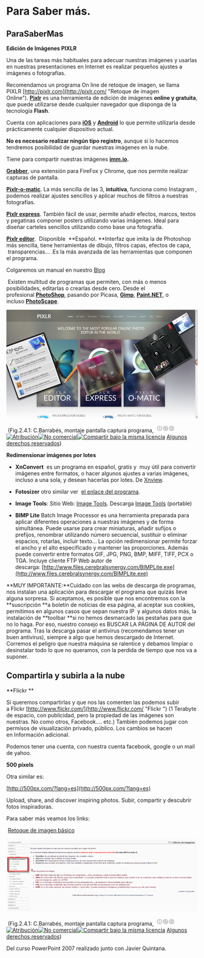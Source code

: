 # Para Saber más.

## ParaSaberMas

**Edición de Imágenes PIXLR**

Una de las tareas más habituales para adecuar nuestras imágenes y usarlas en nuestras presentaciones en Internet es realizar pequeños ajustes a imágenes o fotografías.

Recomendamos un programa On line de retoque de imagen, se llama PIXLR [http://pixlr.com](http://pixlr.com/ "Retoque de imagen Online"). [**Pixlr**](http://pixlr.com/ "Pixlr") es una herramienta de edición de imágenes **online y gratuita**, que puede utilizarse desde cualquier navegador que disponga de la tecnología **Flash**.

Cuenta con aplicaciones para [**iOS**](https://itunes.apple.com/app/pixlr-express-plus/id526783584?mt=8 "Pixlr Express para iOS") y [**Android**](https://play.google.com/store/apps/details?id=com.pixlr.express "Pixlr Express para Android en Google Play") lo que permite utilizarla desde prácticamente cualquier dispositivo actual.

**No es necesario realizar ningún tipo registro**, aunque si lo hacemos tendremos posibilidad de guardar nuestras imágenes en la nube.

Tiene para compartir nuestras imágenes **[imm.io](http://imm.io/ "imm.io").**  

[**Grabber**](http://pixlr.com/grabber "Grabber"), una extensión para FireFox y Chrome, que nos permite realizar capturas de pantalla.

[**Pixlr-o-matic**](http://pixlr.com/o-matic/ "Pixlr-o-matic"). La más sencilla de las 3, **intuitiva**, funciona como Instagram , podemos realizar ajustes sencillos y aplicar muchos de filtros a nuestras fotografías.

[**Pixlr express**](http://pixlr.com/express/ "Pixlr Express"). También fácil de usar, permite añadir efectos, marcos, textos y pegatinas componer posters utilizando varias imágenes. Ideal para diseñar carteles sencillos utilizando como base una fotografía.

[**Pixlr editor**](http://pixlr.com/editor/ "Pixlr Editor").  Disponible  **Español. **Interfaz que imita la de Photoshop más sencilla, tiene herramientas de dibujo, filtros capas, efectos de capa,  transparencias… .Es la más avanzada de las herramientas que componen el programa.

Colgaremos un manual en nuestro [Blog](claudiobarrabes.blogspot.com.es "Blog del Autor Curso")

 Existen multitud de programas que permiten, con más o menos posibilidades, editarlas o crearlas desde cero. Desde el profesional [**PhotoShop**](http://www.adobe.com/es/products/photoshop.html "PhotoShop"), pasando por Picasa, [**Gimp**](http://www.gimp.org/ "Gimp"), [**Paint.NET**](http://www.getpaint.net/ "Paint.NET"), o incluso [**PhotoScape**](http://www.photoscape.org/ps/main/index.php?lc=es "PhotoScape").


![PIXLR](img/pixlr.png "Retoque de imagen Online")



 (Fig.2.4.1: C.Barrabés, montaje pantalla captura programa, ![Atribución — Debe reconocer los créditos de la obra de la manera especificada por el autor o el licenciante (pero no de una manera que sugiera que tiene su apoyo o que apoyan el uso que hace de su obra). No Comercial — No puede utilizar esta obra para fines comerciales. Compartir bajo la Misma Licencia — Si altera o transforma esta obra, o genera una obra derivada, sólo puede distribuir la obra generada bajo una licencia idéntica a ésta.](img/1algunosderechosreservados.png "Licencia Atribución, no comercial y Compartir bajo la Misma Licencia")[![Atribución](http://l.yimg.com/g/images/spaceout.gif "Atribución")![No comercial](http://l.yimg.com/g/images/spaceout.gif "No comercial")![Compartir bajo la misma licencia](http://l.yimg.com/g/images/spaceout.gif "Compartir bajo la misma licencia")](http://creativecommons.org/licenses/by-nc-sa/2.0/) [Algunos derechos reservados](http://creativecommons.org/licenses/by-nc-sa/2.0/deed.es "Derechos reservados. Atribución-NoComercial-CompartirIgual 2.0 Genérica (CC BY-NC-SA 2.0)"))


**Redimensionar imágenes por lotes**

*   **XnConvert**  es un programa en español, gratis y  muy útil para convertir imágenes entre formatos, o hacer algunos ajustes a varias imágenes, incluso a una sola, y desean hacerlas por lotes. De [Xnview](http://cajondesastres.wordpress.com/2009/12/07/visor-y-conversor-de-imagenes-gratuito-xnview/).  
    
*   **Fotosizer** otro similar ver  [el enlace del programa](http://www.fotosizer.com/).
*   **Image Tools**: Sitio Web: [Image Tools](http://union-d.ru/dev/node/6). Descarga [Image Tools](http://union-d.ru/downloads/imagetools-3.6.zip) (portable)
    
*   ****BIMP** Lite** Batch Image Processor es una herramienta preparada para aplicar diferentes operaciones a nuestras imágenes y de forma simultánea. Puede usarse para crear miniaturas, añadir sufijos o prefijos, renombrar utilizando número secuencial, sustituir o eliminar espacios, rotarlas, incluir texto… La opción redimensionar permite forzar el ancho y el alto especificado y mantener las proporciones. Además puede convertir entre formatos GIF, JPG, PNG, BMP, MIFF, TIFF, PCX o TGA. Incluye cliente FTP Web autor de descarga: [http://www.files.cerebralsynergy.com/BIMPLite.exe](http://www.files.cerebralsynergy.com/BIMPLite.exe)
    
      
    

**MUY IMPORTANTE:**Cuidado con las webs de descarga de programas, nos instalan una aplicación para descargar el programa que quizás lleve alguna sorpresa. Si aceptamos, es posible que nos encontremos con la **suscripción **a boletín de noticias de esa página, al aceptar sus cookies, permitimos en algunos casos que sepan nuestra IP  y algunos datos más, la instalación de **toolbar **si no hemos desmarcado las pestañas para que no lo haga. Por eso, nuestro consejo es BUSCAR LA PÁGINA DE AUTOR del programa. Tras la descarga pasar el antivirus (recomendamos tener un buen antivirus), siempre a algo que hemos descargado de Internet. Corremos el peligro que nuestra máquina se ralentice y debamos limpiar o desinstalar todo lo que no queramos, con la perdida de tiempo que nos va a suponer.

## **Compartirla y subirla a la nube**

**Flickr **

Si queremos compartirlas y que nos las comenten las podemos subir a Flickr [http://www.flickr.com/](http://www.flickr.com/ "Flickr ") (1 Terabyte de espacio, con publicidad, pero la propiedad de las imágenes son nuestras. No como otros, Facebook.... etc.) También podemos jugar con permisos de visualización privado, público. Los cambios se hacen en Información adicional.

Podemos tener una cuenta, con nuestra cuenta facebook, google o un mail de yahoo.

**500 píxels**

Otra similar es:

[http://500px.com/?lang=es](http://500px.com/?lang=es)

Upload, share, and discover inspiring photos. Subir, compartir y descubrir fotos inspiradoras.

Para saber más veamos los links:

 [Retoque de imagen básico](http://claudiobarrabes.blogspot.com.es/2013/12/retoque-de-imagen-basico.html "Retoque de imagen básico")


[![Edición de Imagenes](img/edicionimagenes.png "Curso Powerpoint")](http://www.catedu.es/aularagonpowerpoint/ACTIVIDADES/AULARAGON/PowerPoint2007/11_edicin_de_imgenes.html "Retoque de imágenes")



 (Fig.2.4.1: C.Barrabés, montaje pantalla captura programa, ![Atribución — Debe reconocer los créditos de la obra de la manera especificada por el autor o el licenciante (pero no de una manera que sugiera que tiene su apoyo o que apoyan el uso que hace de su obra). No Comercial — No puede utilizar esta obra para fines comerciales. Compartir bajo la Misma Licencia — Si altera o transforma esta obra, o genera una obra derivada, sólo puede distribuir la obra generada bajo una licencia idéntica a ésta.](img/1algunosderechosreservados.png "Licencia Atribución, no comercial y Compartir bajo la Misma Licencia")[![Atribución](http://l.yimg.com/g/images/spaceout.gif "Atribución")![No comercial](http://l.yimg.com/g/images/spaceout.gif "No comercial")![Compartir bajo la misma licencia](http://l.yimg.com/g/images/spaceout.gif "Compartir bajo la misma licencia")](http://creativecommons.org/licenses/by-nc-sa/2.0/) [Algunos derechos reservados](http://creativecommons.org/licenses/by-nc-sa/2.0/deed.es "Derechos reservados. Atribución-NoComercial-CompartirIgual 2.0 Genérica (CC BY-NC-SA 2.0)"))


Del curso PowerPoint 2007 realizado junto con Javier Quintana.

